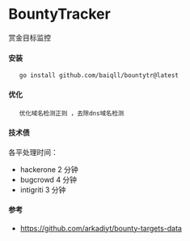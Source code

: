 # BountyTracker
赏金目标监控

#### 安装
```shell
   go install github.com/baiqll/bountytr@latest
```

#### 优化
```
   优化域名检测正则 ，去除dns域名检测

```
#### 技术债
各平处理时间：
  * hackerone 2 分钟
  * bugcrowd  4 分钟
  * intigriti 3 分钟


#### 参考
* https://github.com/arkadiyt/bounty-targets-data
